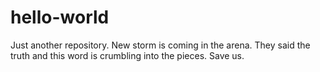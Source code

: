 # hello-world
Just another repository. New storm is coming in the arena.
They said the truth and this word is crumbling into the pieces. Save us. 
